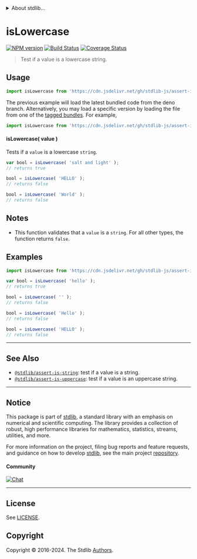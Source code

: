 <!--

@license Apache-2.0

Copyright (c) 2018 The Stdlib Authors.

Licensed under the Apache License, Version 2.0 (the "License");
you may not use this file except in compliance with the License.
You may obtain a copy of the License at

   http://www.apache.org/licenses/LICENSE-2.0

Unless required by applicable law or agreed to in writing, software
distributed under the License is distributed on an "AS IS" BASIS,
WITHOUT WARRANTIES OR CONDITIONS OF ANY KIND, either express or implied.
See the License for the specific language governing permissions and
limitations under the License.

-->


<details>
  <summary>
    About stdlib...
  </summary>
  <p>We believe in a future in which the web is a preferred environment for numerical computation. To help realize this future, we've built stdlib. stdlib is a standard library, with an emphasis on numerical and scientific computation, written in JavaScript (and C) for execution in browsers and in Node.js.</p>
  <p>The library is fully decomposable, being architected in such a way that you can swap out and mix and match APIs and functionality to cater to your exact preferences and use cases.</p>
  <p>When you use stdlib, you can be absolutely certain that you are using the most thorough, rigorous, well-written, studied, documented, tested, measured, and high-quality code out there.</p>
  <p>To join us in bringing numerical computing to the web, get started by checking us out on <a href="https://github.com/stdlib-js/stdlib">GitHub</a>, and please consider <a href="https://opencollective.com/stdlib">financially supporting stdlib</a>. We greatly appreciate your continued support!</p>
</details>

# isLowercase

[![NPM version][npm-image]][npm-url] [![Build Status][test-image]][test-url] [![Coverage Status][coverage-image]][coverage-url] <!-- [![dependencies][dependencies-image]][dependencies-url] -->

> Test if a value is a lowercase string.



<section class="usage">

## Usage

```javascript
import isLowercase from 'https://cdn.jsdelivr.net/gh/stdlib-js/assert-is-lowercase@deno/mod.js';
```
The previous example will load the latest bundled code from the deno branch. Alternatively, you may load a specific version by loading the file from one of the [tagged bundles](https://github.com/stdlib-js/assert-is-lowercase/tags). For example,

```javascript
import isLowercase from 'https://cdn.jsdelivr.net/gh/stdlib-js/assert-is-lowercase@v0.2.1-deno/mod.js';
```

#### isLowercase( value )

Tests if a `value` is a lowercase `string`.

```javascript
var bool = isLowercase( 'salt and light' );
// returns true

bool = isLowercase( 'HELLO' );
// returns false

bool = isLowercase( 'World' );
// returns false
```

</section>

<!-- /.usage -->

<section class="notes">

## Notes

-   This function validates that a `value` is a `string`. For all other types, the function returns `false`.

</section>

<!-- /.notes -->

<section class="examples">

## Examples

<!-- eslint no-undef: "error" -->

```javascript
import isLowercase from 'https://cdn.jsdelivr.net/gh/stdlib-js/assert-is-lowercase@deno/mod.js';

var bool = isLowercase( 'hello' );
// returns true

bool = isLowercase( '' );
// returns false

bool = isLowercase( 'Hello' );
// returns false

bool = isLowercase( 'HELLO' );
// returns false
```

</section>

<!-- /.examples -->



<!-- Section for related `stdlib` packages. Do not manually edit this section, as it is automatically populated. -->

<section class="related">

* * *

## See Also

-   <span class="package-name">[`@stdlib/assert-is-string`][@stdlib/assert/is-string]</span><span class="delimiter">: </span><span class="description">test if a value is a string.</span>
-   <span class="package-name">[`@stdlib/assert-is-uppercase`][@stdlib/assert/is-uppercase]</span><span class="delimiter">: </span><span class="description">test if a value is an uppercase string.</span>

</section>

<!-- /.related -->

<!-- Section for all links. Make sure to keep an empty line after the `section` element and another before the `/section` close. -->


<section class="main-repo" >

* * *

## Notice

This package is part of [stdlib][stdlib], a standard library with an emphasis on numerical and scientific computing. The library provides a collection of robust, high performance libraries for mathematics, statistics, streams, utilities, and more.

For more information on the project, filing bug reports and feature requests, and guidance on how to develop [stdlib][stdlib], see the main project [repository][stdlib].

#### Community

[![Chat][chat-image]][chat-url]

---

## License

See [LICENSE][stdlib-license].


## Copyright

Copyright &copy; 2016-2024. The Stdlib [Authors][stdlib-authors].

</section>

<!-- /.stdlib -->

<!-- Section for all links. Make sure to keep an empty line after the `section` element and another before the `/section` close. -->

<section class="links">

[npm-image]: http://img.shields.io/npm/v/@stdlib/assert-is-lowercase.svg
[npm-url]: https://npmjs.org/package/@stdlib/assert-is-lowercase

[test-image]: https://github.com/stdlib-js/assert-is-lowercase/actions/workflows/test.yml/badge.svg?branch=v0.2.1
[test-url]: https://github.com/stdlib-js/assert-is-lowercase/actions/workflows/test.yml?query=branch:v0.2.1

[coverage-image]: https://img.shields.io/codecov/c/github/stdlib-js/assert-is-lowercase/main.svg
[coverage-url]: https://codecov.io/github/stdlib-js/assert-is-lowercase?branch=main

<!--

[dependencies-image]: https://img.shields.io/david/stdlib-js/assert-is-lowercase.svg
[dependencies-url]: https://david-dm.org/stdlib-js/assert-is-lowercase/main

-->

[chat-image]: https://img.shields.io/gitter/room/stdlib-js/stdlib.svg
[chat-url]: https://app.gitter.im/#/room/#stdlib-js_stdlib:gitter.im

[stdlib]: https://github.com/stdlib-js/stdlib

[stdlib-authors]: https://github.com/stdlib-js/stdlib/graphs/contributors

[cli-section]: https://github.com/stdlib-js/assert-is-lowercase#cli
[cli-url]: https://github.com/stdlib-js/assert-is-lowercase/tree/cli
[@stdlib/assert-is-lowercase]: https://github.com/stdlib-js/assert-is-lowercase/tree/main

[umd]: https://github.com/umdjs/umd
[es-module]: https://developer.mozilla.org/en-US/docs/Web/JavaScript/Guide/Modules

[deno-url]: https://github.com/stdlib-js/assert-is-lowercase/tree/deno
[deno-readme]: https://github.com/stdlib-js/assert-is-lowercase/blob/deno/README.md
[umd-url]: https://github.com/stdlib-js/assert-is-lowercase/tree/umd
[umd-readme]: https://github.com/stdlib-js/assert-is-lowercase/blob/umd/README.md
[esm-url]: https://github.com/stdlib-js/assert-is-lowercase/tree/esm
[esm-readme]: https://github.com/stdlib-js/assert-is-lowercase/blob/esm/README.md
[branches-url]: https://github.com/stdlib-js/assert-is-lowercase/blob/main/branches.md

[stdlib-license]: https://raw.githubusercontent.com/stdlib-js/assert-is-lowercase/main/LICENSE

[standard-streams]: https://en.wikipedia.org/wiki/Standard_streams

[mdn-regexp]: https://developer.mozilla.org/en-US/docs/Web/JavaScript/Guide/Regular_Expressions

<!-- <related-links> -->

[@stdlib/assert/is-string]: https://github.com/stdlib-js/assert-is-string/tree/deno

[@stdlib/assert/is-uppercase]: https://github.com/stdlib-js/assert-is-uppercase/tree/deno

<!-- </related-links> -->

</section>

<!-- /.links -->
